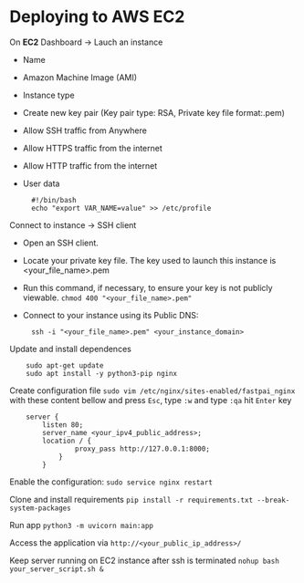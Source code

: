 # Deploying to AWS EC2

On **EC2** Dashboard -> Lauch an instance

- Name
- Amazon Machine Image (AMI)
- Instance type
- Create new key pair (Key pair type: RSA, Private key file format:.pem)
- Allow SSH traffic from Anywhere
- Allow HTTPS traffic from the internet
- Allow HTTP traffic from the internet
- User data

        #!/bin/bash
        echo "export VAR_NAME=value" >> /etc/profile

Connect to instance -> SSH client

- Open an SSH client.
- Locate your private key file. The key used to launch this instance is <your_file_name>.pem
- Run this command, if necessary, to ensure your key is not publicly viewable. `chmod 400 "<your_file_name>.pem"`
- Connect to your instance using its Public DNS:

        ssh -i "<your_file_name>.pem" <your_instance_domain>

Update and install dependences

        sudo apt-get update
        sudo apt install -y python3-pip nginx

Create configuration file `sudo vim /etc/nginx/sites-enabled/fastpai_nginx` with these content bellow and  press `Esc`, type `:w` and type `:qa` hit `Enter` key

        server {
            listen 80;
            server_name <your_ipv4_public_address>;
            location / {
                    proxy_pass http://127.0.0.1:8000;
                }       
            }

Enable the configuration: `sudo service nginx restart`

Clone and install requirements `pip install -r requirements.txt --break-system-packages`

Run app `python3 -m uvicorn main:app`

Access the application via `http://<your_public_ip_address>/`

Keep server running on EC2 instance after ssh is terminated `nohup bash your_server_script.sh &`
